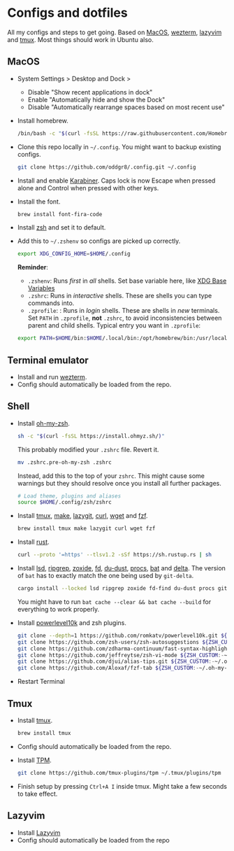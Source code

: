 # Configs and dotfiles

All my configs and steps to get going. Based on
[MacOS](https://www.apple.com/os/macos/),
[wezterm](https://wezfurlong.org/wezterm/), [lazyvim](https://www.lazyvim.org)
and [tmux](https://github.com/tmux/tmux/wiki). Most things should work in Ubuntu
also.

## MacOS

- System Settings > Desktop and Dock >
  - Disable "Show recent applications in dock"
  - Enable "Automatically hide and show the Dock"
  - Disable "Automatically rearrange spaces based on most recent use"

- Install homebrew.

  ```sh
  /bin/bash -c "$(curl -fsSL https://raw.githubusercontent.com/Homebrew/install/HEAD/install.sh)"
  ```

- Clone this repo locally in `~/.config`. You might want to backup existing
  configs.

  ```sh
  git clone https://github.com/oddgr8/.config.git ~/.config
  ```

- Install and enable [Karabiner](https://karabiner-elements.pqrs.org). Caps lock
  is now Escape when pressed alone and Control when pressed with other keys.

- Install the font.

  ```sh
  brew install font-fira-code
  ```

- Install [zsh](https://github.com/ohmyzsh/ohmyzsh/wiki/Installing-ZSH) and set
  it to default.
- Add this to `~/.zshenv` so configs are picked up correctly.

  ```sh
  export XDG_CONFIG_HOME=$HOME/.config
  ```

  **Reminder**:
  - `.zshenv`: Runs _first_ in _all_ shells. Set base variable here, like
    [XDG Base Variables](https://specifications.freedesktop.org/basedir-spec/latest/)
  - `.zshrc`: Runs in _interactive_ shells. These are shells you can type
    commands into.
  - `.zprofile`: : Runs in _login_ shells. These are shells in _new_ terminals.
    Set `PATH` in `.zprofile`, **not** `.zshrc`, to avoid inconsistencies
    between parent and child shells. Typical entry you want in `.zprofile`:

  ```sh
  export PATH=$HOME/bin:$HOME/.local/bin:/opt/homebrew/bin:/usr/local/bin:$PATH
  ```

## Terminal emulator

- Install and run [wezterm](https://wezfurlong.org/wezterm/).
- Config should automatically be loaded from the repo.

## Shell

- Install [oh-my-zsh](https://ohmyz.sh/).

  ```sh
  sh -c "$(curl -fsSL https://install.ohmyz.sh/)"
  ```

  This probably modified your `.zshrc` file. Revert it.

  ```sh
  mv .zshrc.pre-oh-my-zsh .zshrc
  ```

  Instead, add this to the top of your `zshrc`. This might cause some warnings
  but they should resolve once you install all further packages.

  ```sh
  # Load theme, plugins and aliases
  source $HOME/.config/zsh/zshrc
  ```

- Install [tmux](https://github.com/tmux/tmux/wiki),
  [make](https://www.gnu.org/software/make/manual/make.html),
  [lazygit](https://github.com/jesseduffield/lazygit),
  [curl](https://curl.se), [wget](https://www.gnu.org/software/wget/) and
  [fzf](https://junegunn.github.io/fzf/).

  ```sh
  brew install tmux make lazygit curl wget fzf
  ```

- Install [rust](https://www.rust-lang.org).

  ```sh
  curl --proto '=https' --tlsv1.2 -sSf https://sh.rustup.rs | sh
  ```

- Install [lsd](https://github.com/lsd-rs/lsd),
  [ripgrep](https://github.com/BurntSushi/ripgrep),
  [zoxide](https://github.com/ajeetdsouza/zoxide),
  [fd](https://github.com/sharkdp/fd),
  [du-dust](https://github.com/bootandy/dust),
  [procs](https://github.com/dalance/procs),
  [bat](https://github.com/sharkdp/bat) and
  [delta](https://github.com/dandavison/delta). The version of `bat` has to
  exactly match the one being used by `git-delta`.

  ```sh
  cargo install --locked lsd ripgrep zoxide fd-find du-dust procs git-delta@0.18.2 bat@0.24.0
  ```

  You might have to run `bat cache --clear && bat cache --build` for everything
  to work properly.

- Install [powerlevel10k](https://github.com/romkatv/powerlevel10k) and zsh
  plugins.

  ```sh
  git clone --depth=1 https://github.com/romkatv/powerlevel10k.git ${ZSH_CUSTOM:-$HOME/.oh-my-zsh/custom}/themes/powerlevel10k
  git clone https://github.com/zsh-users/zsh-autosuggestions ${ZSH_CUSTOM:-~/.oh-my-zsh/custom}/plugins/zsh-autosuggestions
  git clone https://github.com/zdharma-continuum/fast-syntax-highlighting.git ${ZSH_CUSTOM:-$HOME/.oh-my-zsh/custom}/plugins/fast-syntax-highlighting
  git clone https://github.com/jeffreytse/zsh-vi-mode ${ZSH_CUSTOM:-~/.oh-my-zsh/custom}/plugins/zsh-vi-mode
  git clone https://github.com/djui/alias-tips.git ${ZSH_CUSTOM:-~/.oh-my-zsh/custom}/plugins/alias-tips
  git clone https://github.com/Aloxaf/fzf-tab ${ZSH_CUSTOM:-~/.oh-my-zsh/custom}/plugins/fzf-tab
  ```

- Restart Terminal

## Tmux

- Install [tmux](https://github.com/tmux/tmux/wiki).

  ```sh
  brew install tmux
  ```

- Config should automatically be loaded from the repo.
- Install [TPM](https://github.com/tmux-plugins/tpm).

  ```sh
  git clone https://github.com/tmux-plugins/tpm ~/.tmux/plugins/tpm
  ```

- Finish setup by pressing `Ctrl+A I` inside tmux. Might take a few seconds to
  take effect.

## Lazyvim

- Install [Lazyvim](https://www.lazyvim.org)
- Config should automatically be loaded from the repo
